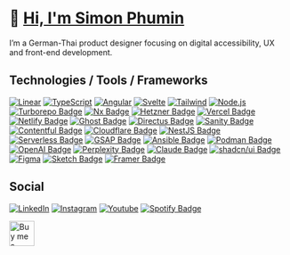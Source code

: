 # 👋 [Hi, I'm Simon Phumin](https://www.youtube.com/watch?v=dQw4w9WgXcQ)

I’m a German-Thai product designer focusing on digital accessibility, UX and front-end development.

## Technologies / Tools / Frameworks

[![Linear](https://img.shields.io/badge/Linear-000.svg?style=flat&logoColor=fff&logo=linear)](https://www.typescriptlang.org/)
[![TypeScript](https://img.shields.io/badge/TypeScript-%23007ACC.svg?style=flat&logoColor=fff&logo=typescript)](https://www.typescriptlang.org/)
[![Angular](https://img.shields.io/badge/Angular-DD0031?style=flat&logo=angular)](https://angular.dev/)
[![Svelte](https://img.shields.io/badge/Svelte-fff?style=flat&logo=svelte&logoColor=FF3E00)](https://svelte.dev/)
[![Tailwind](https://img.shields.io/badge/Tailwind-000?style=flat&logo=tailwindcss&logoColor=06B6D4)](https://svelte.dev/)
[![Node.js](https://img.shields.io/badge/Node.js-fff?style=flat&logo=nodedotjs&logoColor=5FA04E)](https://svelte.dev/)
[![Turborepo Badge](https://img.shields.io/badge/Turborepo-000?logo=turborepo&logoColor=fff&style=flat)](https://www.hetzner.com/de/cloud/)
[![Nx Badge](https://img.shields.io/badge/Nx-fff?logo=nx&logoColor=143055&style=flat)](https://www.hetzner.com/de/cloud/)
[![Hetzner Badge](https://img.shields.io/badge/Hetzner-D50C2D?logo=hetzner&logoColor=fff&style=flat)](https://www.hetzner.com/de/cloud/)
[![Vercel Badge](https://img.shields.io/badge/Vercel-000?logo=vercel&logoColor=fff&style=flat)](https://vercel.com/)
[![Netlify Badge](https://img.shields.io/badge/Netlify-fff?logo=netlify&logoColor=00C7B7&style=flat)](https://netlify.com/)
[![Ghost Badge](https://img.shields.io/badge/Ghost-15171A?logo=ghost&logoColor=fff&)](https://ghost.org/)
[![Directus Badge](https://img.shields.io/badge/Directus-263238?logo=directus&style=flat)](https://directus.io/)
[![Sanity Badge](https://img.shields.io/badge/Sanity-000?logo=sanity&logoColor=fff&style=flat)](https://directus.io/)
[![Contentful Badge](https://img.shields.io/badge/Contentful-2478CC?logo=contentful&logoColor=fff&style=flat)](https://www.contentful.com/)
[![Cloudflare Badge](https://img.shields.io/badge/Cloudflare-fff?logo=cloudflare&logoColor=F380201&style=flat)](https://www.contentful.com/)
[![NestJS Badge](https://img.shields.io/badge/NestJS-E0234E?logo=nestjs&logoColor=fff&style=flat)](https://nestjs.com/)
[![Serverless Badge](https://img.shields.io/badge/Serverless-FD5750?logo=serverless&logoColor=fff&style=flat)](https://www.serverless.com/)
[![GSAP Badge](https://img.shields.io/badge/GSAP-0e100f?logo=gsap&logoColor=0AE448&style=flat)](https://gsap.com/)
[![Ansible Badge](https://img.shields.io/badge/Ansible-E00?logo=ansible&logoColor=fff&style=flat)](https://www.ansible.com/)
[![Podman Badge](https://img.shields.io/badge/Podman-892CA0?logo=podman&logoColor=fff&style=flat)](https://podman.io/)
[![OpenAI Badge](https://img.shields.io/badge/OpenAI-000?logo=openai&logoColor=fff&style=flat)](https://openai.com/)
[![Perplexity Badge](https://img.shields.io/badge/Perplexity-000?logo=perplexity&logoColor=fff&style=flat)](https://openai.com/)
[![Claude Badge](https://img.shields.io/badge/Claude-000?logo=claude&logoColor=D97757&style=flat)](https://openai.com/)
[![shadcn/ui Badge](https://img.shields.io/badge/shadcn%2Fui-000?logo=shadcnui&logoColor=fff&style=flat)](https://www.shadcn-svelte.com/)
[![Figma](https://img.shields.io/badge/Figma-000?style=flat&logo=figma&logoColor=white)](https://www.figma.com/)
[![Sketch Badge](https://img.shields.io/badge/Sketch-000?logo=sketch&logoColor=fff&style=flat)](https://www.sketch.com/)
[![Framer Badge](https://img.shields.io/badge/Framer-000?logo=framer&logoColor=fff&style=flat)](https://www.framer.com/)

## Social

[![LinkedIn](https://img.shields.io/badge/LinkedIn-blue?style=flat&logo=linkedin&logoColor=white)](https://www.linkedin.com/in/simonschweikert/)
[![Instagram](https://img.shields.io/badge/Instagram-000?style=flat&logo=instagram&logoColor=white)](https://instagram.com/simonphumin)
[![Youtube](https://img.shields.io/badge/YouTube-red?style=flat&logo=youtube&logoColor=white)](https://www.youtube.com/@simonphumin)
[![Spotify Badge](https://img.shields.io/badge/Spotify-000?logo=spotify&logoColor=1DB954&style=flat)](https://open.spotify.com/user/simonphumin)

<p><a href="https://www.buymeacoffee.com/simonphumin"> <img align="left" src="https://cdn.buymeacoffee.com/buttons/v2/default-yellow.png" height="45" alt="Buy me a coffee logo" /></a></p>
